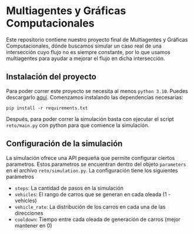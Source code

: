 # Multiagentes y Gráficas Computacionales

Este repositorio contiene nuestro proyecto final de Multiagentes y Gráficas Computacionales, dónde buscamos simular un caso real de una intersección cuyo flujo no es siempre constante, por lo que usamos multiagentes para ayudar a mejorar el flujo en dicha intersección.

## Instalación del proyecto

Para poder correr este proyecto se necesita al menos `python 3.10`. Puedes descargarlo [aquí](https://www.python.org/downloads/). Comenzamos instalando las dependencias necesarias:

```console
pip install -r requirements.txt
```

Después, para poder correr la simulación basta con ejecutar el script `reto/main.py` con python para que comience la simulación.

## Configuración de la simulación

La simulación ofrece una API pequeña que permite configurar ciertos parametros. Estos parametros se encuentran dentro del objeto `parameters` en el archivo `reto/simulation.py`. La configuración tiene los siguientes parámetros

- `steps`: La cantidad de pasos en la simulación
- `vehicles`: El rango de carros que se generan en cada oleada (1 - vehicles)
- `vehicle_rate`: La distribución de los carros en cada una de las direcciones
- `cooldown`: Tiempo entre cada oleada de generación de carros (mejor mantener en 0)
